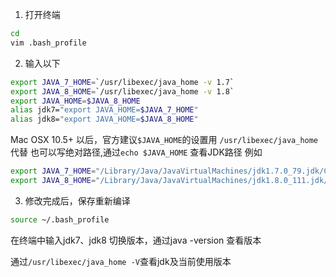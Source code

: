 1. 打开终端

```bash
cd
vim .bash_profile
```

2. 输入以下

```bash
export JAVA_7_HOME=`/usr/libexec/java_home -v 1.7`
export JAVA_8_HOME=`/usr/libexec/java_home -v 1.8`
export JAVA_HOME=$JAVA_8_HOME
alias jdk7="export JAVA_HOME=$JAVA_7_HOME"
alias jdk8="export JAVA_HOME=$JAVA_8_HOME"
```

Mac OSX 10.5+ 以后，官方建议`$JAVA_HOME`的设置用 `/usr/libexec/java_home` 代替
也可以写绝对路径,通过`echo $JAVA_HOME` 查看JDK路径
例如

```bash
export JAVA_7_HOME="/Library/Java/JavaVirtualMachines/jdk1.7.0_79.jdk/Contents/Home"
export JAVA_8_HOME="/Library/Java/JavaVirtualMachines/jdk1.8.0_111.jdk/Contents/Home"
```

3. 修改完成后，保存重新编译

```bash
source ~/.bash_profile
```

在终端中输入jdk7、jdk8 切换版本，通过java -version 查看版本

通过`/usr/libexec/java_home -V`查看jdk及当前使用版本
